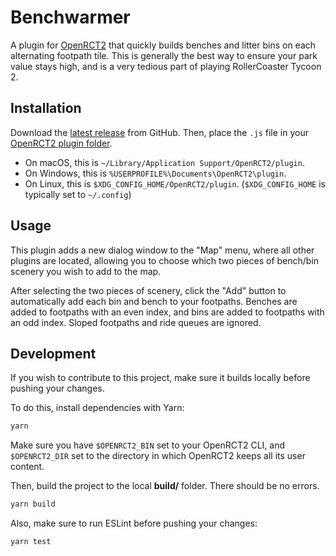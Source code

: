 # Benchwarmer

A plugin for [OpenRCT2][] that quickly builds benches and litter bins on
each alternating footpath tile. This is generally the best way to ensure
your park value stays high, and is a very tedious part of playing
RollerCoaster Tycoon 2.

## Installation

Download the [latest release][] from GitHub. Then, place the `.js` file
in your [OpenRCT2 plugin folder][].

- On macOS, this is `~/Library/Application Support/OpenRCT2/plugin`.
- On Windows, this is `%USERPROFILE%\Documents\OpenRCT2\plugin`.
- On Linux, this is `$XDG_CONFIG_HOME/OpenRCT2/plugin`.
  (`$XDG_CONFIG_HOME` is typically set to `~/.config`)

## Usage

This plugin adds a new dialog window to the "Map" menu, where all other
plugins are located, allowing you to choose which two pieces of
bench/bin scenery you wish to add to the map.

After selecting the two pieces of scenery, click the "Add" button to
automatically add each bin and bench to your footpaths. Benches are
added to footpaths with an even index, and bins are added to footpaths
with an odd index. Sloped footpaths and ride queues are ignored.

## Development

If you wish to contribute to this project, make sure it builds locally
before pushing your changes.

To do this, install dependencies with Yarn:

```bash
yarn
```

Make sure you have `$OPENRCT2_BIN` set to your OpenRCT2 CLI, and
`$OPENRCT2_DIR` set to the directory in which OpenRCT2 keeps all its
user content.

Then, build the project to the local **build/** folder. There should be
no errors.

```bash
yarn build
```

Also, make sure to run ESLint before pushing your changes:

```bash
yarn test
```

[latest release]: https://github.com/tubbo/openrct2-benchwarmer/releases
[openrct2]: https://openrct2.org/
[openrct2 plugin folder]: https://www.pcgamingwiki.com/wiki/OpenRCT2#Configuration_file.28s.29_location
